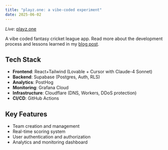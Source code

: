 ```yaml
---
title: "playz.one: a vibe-coded experiment"
date: 2025-06-02
---
```


*Live*: [playz.one](https://playz.one)

A vibe coded fantasy cricket league app. Read more about the development process and lessons learned in my [blog post](/blog/rapid-development-fantasy-cricket-league).

## Tech Stack

- **Frontend**: React+Tailwind (Lovable + Cursor with Claude-4 Sonnet)
- **Backend**: Supabase (Postgres, Auth, RLS)
- **Analytics**: PostHog
- **Monitoring**: Grafana Cloud
- **Infrastructure**: Cloudflare (DNS, Workers, DDoS protection)
- **CI/CD**: GitHub Actions

## Key Features

- Team creation and management
- Real-time scoring system
- User authentication and authorization
- Analytics and monitoring dashboard
